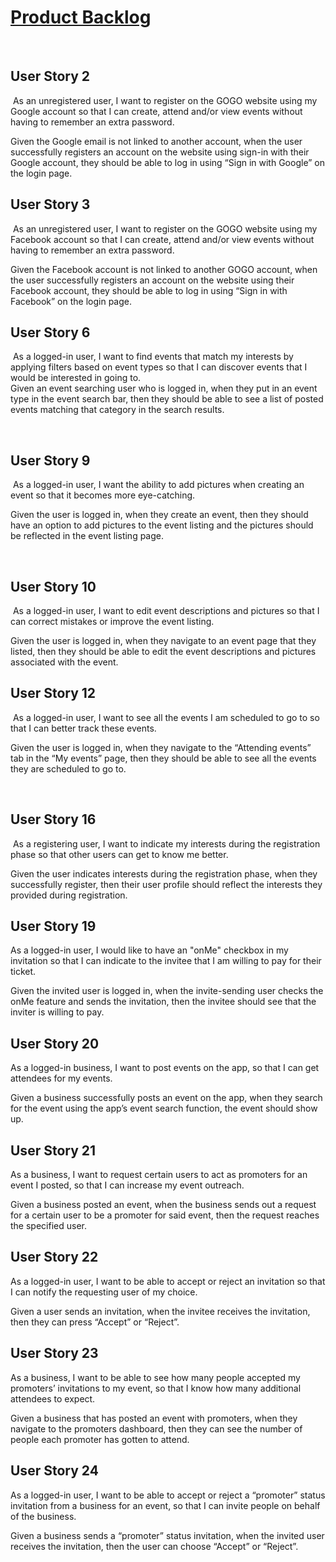 # [Product Backlog](https://cscc01y2023.atlassian.net/jira/software/projects/CGP/boards/1)
​

## User Story 2
​
As an unregistered user, I want to register on the GOGO website using my Google account so that I can create, attend and/or view events without having to remember an extra password.

Given the Google email is not linked to another account, when the user successfully registers an account on the website using sign-in with their Google account, they should be able to log in using “Sign in with Google” on the login page.
​

## User Story 3
​
As an unregistered user, I want to register on the GOGO website using my Facebook account so that I can create, attend and/or view events without having to remember an extra password.

Given the Facebook account is not linked to another GOGO account, when the user successfully registers an account on the website using their Facebook account, they should be able to log in using “Sign in with Facebook” on the login page.
​

## User Story 6
​
As a logged-in user, I want to find events that match my interests by applying filters based on event types so that I can discover events that I would be interested in going to.   
​
Given an event searching user who is logged in, when they put in an event type in the event search bar, then they should be able to see a list of posted events matching that category in the search results.

​
## User Story 9
​
As a logged-in user, I want the ability to add pictures when creating an event so that it becomes more eye-catching.

Given the user is logged in, when they create an event, then​ they should have an option to add pictures to the event listing and the pictures should be reflected in the event listing page.

​
## User Story 10
​
As a logged-in user, I want to edit event descriptions and pictures so that I can correct mistakes or improve the event listing.

Given the user is logged in, when they navigate to an event page that they listed, then​ they should be able to edit the event descriptions and pictures associated with the event.
​
## User Story 12
​
As a logged-in user, I want to see all the events I am scheduled to go to so that I can better track these events.

Given the user is logged in, when they navigate to the “Attending events” tab in the “My events” page, then they should be able to see all the events they are scheduled to go to.

​
## User Story 16
​
As a registering user, I want to indicate my interests during the registration phase so that other users can get to know me better.

Given the user indicates interests during the registration phase, when they successfully register, then their user profile should reflect the interests they provided during registration.


## User Story 19

As a logged-in user, I would like to have an "onMe" checkbox in my invitation so that I can indicate to the invitee that I am willing to pay for their ticket.

Given the invited user is logged in, when the invite-sending user checks the onMe feature and sends the invitation, then the invitee should see that the inviter is willing to pay.


## User Story 20

As a logged-in business, I want to post events on the app, so that I can get attendees for my events.

Given a business successfully posts an event on the app, when they search for the event using the app’s event search function, the event should show up.


## User Story 21

As a business, I want to request certain users to act as promoters for an event I posted, so that I can increase my event outreach.

Given a business posted an event, when the business sends out a request for a certain user to be a promoter for said event, then the request reaches the specified user.


## User Story 22

As a logged-in user, I want to be able to accept or reject an invitation so that I can notify the requesting user of my choice.

Given a user sends an invitation, when the invitee receives the invitation, then they can press “Accept” or “Reject”.


## User Story 23

As a business, I want to be able to see how many people accepted my promoters’ invitations to my event, so that I know how many additional attendees to expect.

Given a business that has posted an event with promoters, when they navigate to the promoters dashboard, then they can see the number of people each promoter has gotten to attend.


## User Story 24

As a logged-in user, I want to be able to accept or reject a “promoter” status invitation from a business for an event, so that I can invite people on behalf of the business.

Given a business sends a “promoter” status invitation, when the invited user receives the invitation, then the user can choose “Accept” or “Reject”.
